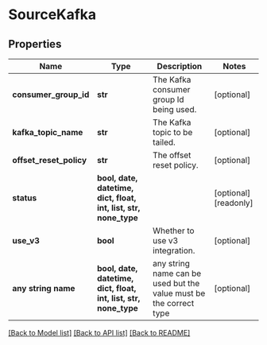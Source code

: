 # SourceKafka


## Properties
Name | Type | Description | Notes
------------ | ------------- | ------------- | -------------
**consumer_group_id** | **str** | The Kafka consumer group Id being used. | [optional] 
**kafka_topic_name** | **str** | The Kafka topic to be tailed. | [optional] 
**offset_reset_policy** | **str** | The offset reset policy. | [optional] 
**status** | **bool, date, datetime, dict, float, int, list, str, none_type** |  | [optional] [readonly] 
**use_v3** | **bool** | Whether to use v3 integration. | [optional] 
**any string name** | **bool, date, datetime, dict, float, int, list, str, none_type** | any string name can be used but the value must be the correct type | [optional]

[[Back to Model list]](../README.md#documentation-for-models) [[Back to API list]](../README.md#documentation-for-api-endpoints) [[Back to README]](../README.md)


